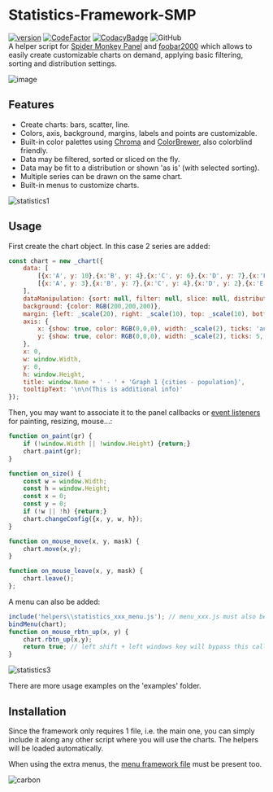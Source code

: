 # Statistics-Framework-SMP
[![version][version_badge]][changelog]
[![CodeFactor][codefactor_badge]](https://www.codefactor.io/repository/github/regorxxx/Statistics-Framework-SMP/overview/main)
[![CodacyBadge][codacy_badge]](https://www.codacy.com/gh/regorxxx/Statistics-Framework-SMP/dashboard?utm_source=github.com&amp;utm_medium=referral&amp;utm_content=regorxxx/Statistics-Framework-SMP&amp;utm_campaign=Badge_Grade)
![GitHub](https://img.shields.io/github/license/regorxxx/Statistics-Framework-SMP)  
A helper script for [Spider Monkey Panel](https://theqwertiest.github.io/foo_spider_monkey_panel) and [foobar2000](https://www.foobar2000.org) which allows to easily create customizable charts on demand, applying basic filtering, sorting and distribution settings.

![image](https://user-images.githubusercontent.com/83307074/174877709-ec45cb0c-9114-417b-b308-8f954fe970f6.png)

## Features
- Create charts: bars, scatter, line.  
- Colors, axis, background, margins, labels and points are customizable.
- Built-in color palettes using [Chroma](https://gka.github.io/chroma.js/) and [ColorBrewer](https://colorbrewer2.org), also colorblind friendly.
- Data may be filtered, sorted or sliced on the fly.
- Data may be fit to a distribution or shown 'as is' (with selected sorting).
- Multiple series can be drawn on the same chart.
- Built-in menus to customize charts.

![statistics1](https://user-images.githubusercontent.com/83307074/174884116-4dd83189-392b-45c4-be24-c819bbd5a204.gif)

## Usage
First create the chart object. In this case 2 series are added:
```javascript
const chart = new _chart({
	data: [
		[{x:'A', y: 10},{x:'B', y: 4},{x:'C', y: 6},{x:'D', y: 7},{x:'E', y: 3}], 
		[{x:'A', y: 3},{x:'B', y: 7},{x:'C', y: 4},{x:'D', y: 2},{x:'E', y: 5}]
	],
	dataManipulation: {sort: null, filter: null, slice: null, distribution: null},
	background: {color: RGB(200,200,200)},
	margin: {left: _scale(20), right: _scale(10), top: _scale(10), bottom: _scale(15)},
	axis: {
		x: {show: true, color: RGB(0,0,0), width: _scale(2), ticks: 'auto', labels: true, key: 'Cities'}, 
		y: {show: true, color: RGB(0,0,0), width: _scale(2), ticks: 5, labels: true, key: 'Population'}
	},
	x: 0,
	w: window.Width,
	y: 0,
	h: window.Height,
	title: window.Name + ' - ' + 'Graph 1 {cities - population}',
	tooltipText: '\n\n(This is additional info)'
});
```

Then, you may want to associate it to the panel callbacks or [event listeners](https://github.com/regorxxx/Callbacks-Framework-SMP) for painting, resizing, mouse...:
```javascript
function on_paint(gr) {
	if (!window.Width || !window.Height) {return;}
	chart.paint(gr);
}

function on_size() {
	const w = window.Width;
	const h = window.Height;
	const x = 0;
	const y = 0;
	if (!w || !h) {return;}
	chart.changeConfig({x, y, w, h});
}

function on_mouse_move(x, y, mask) {
	chart.move(x,y);
}

function on_mouse_leave(x, y, mask) {
	chart.leave();
};
```

A menu can also be added:
```javascript
include('helpers\\statistics_xxx_menu.js'); // menu_xxx.js must also be present!
bindMenu(chart);
function on_mouse_rbtn_up(x, y) {
	chart.rbtn_up(x,y);
	return true; // left shift + left windows key will bypass this callback and will open default context menu.
}
```
![statistics3](https://user-images.githubusercontent.com/83307074/174886889-e5cb7a2c-6afa-4a2e-bffa-a416b71bf1d2.gif)

There are more usage examples on the 'examples' folder.

## Installation
Since the framework only requires 1 file, i.e. the main one, you can simply include it along any other script where you will use the charts. The helpers will be loaded automatically.

When using the extra menus, the [menu framework file](https://github.com/regorxxx/Menu-Framework-SMP) must be present too.

![carbon](https://user-images.githubusercontent.com/83307074/174885023-4eb84284-1047-4773-bc01-2b10beea04bd.png)

[changelog]: CHANGELOG.md
[version_badge]: https://img.shields.io/github/release/regorxxx/Statistics-Framework-SMP.svg
[codacy_badge]: https://api.codacy.com/project/badge/Grade/3e59f8dccd204721a7801197d6c336ed
[codefactor_badge]: https://www.codefactor.io/repository/github/regorxxx/Statistics-Framework-SMP/badge/main
